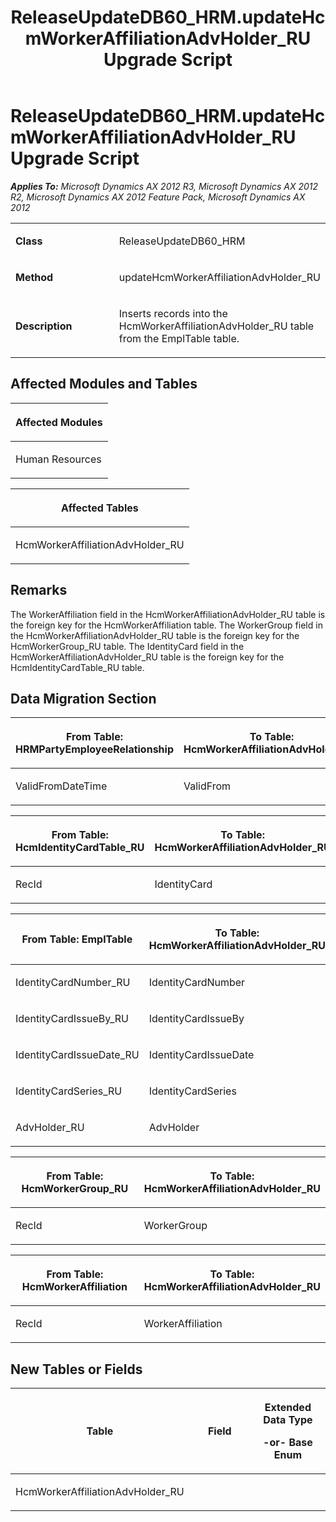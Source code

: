 ﻿---
title: ReleaseUpdateDB60_HRM.updateHcmWorkerAffiliationAdvHolder_RU Upgrade Script
TOCTitle: ReleaseUpdateDB60_HRM.updateHcmWorkerAffiliationAdvHolder_RU Upgrade Script
ms:assetid: cffa06b8-4066-826a-1b07-9a089fc20149
ms:mtpsurl: https://msdn.microsoft.com/en-us/library/JJ686916(v=AX.60)
ms:contentKeyID: 49711366
ms.date: 05/18/2015
mtps_version: v=AX.60
---

# ReleaseUpdateDB60\_HRM.updateHcmWorkerAffiliationAdvHolder\_RU Upgrade Script 


_**Applies To:** Microsoft Dynamics AX 2012 R3, Microsoft Dynamics AX 2012 R2, Microsoft Dynamics AX 2012 Feature Pack, Microsoft Dynamics AX 2012_

<table>
<colgroup>
<col style="width: 50%" />
<col style="width: 50%" />
</colgroup>
<tbody>
<tr class="odd">
<td><p><strong>Class</strong></p></td>
<td><p>ReleaseUpdateDB60_HRM</p></td>
</tr>
<tr class="even">
<td><p><strong>Method</strong></p></td>
<td><p>updateHcmWorkerAffiliationAdvHolder_RU</p></td>
</tr>
<tr class="odd">
<td><p><strong>Description</strong></p></td>
<td><p>Inserts records into the HcmWorkerAffiliationAdvHolder_RU table from the EmplTable table.</p></td>
</tr>
</tbody>
</table>


## Affected Modules and Tables

<table>
<colgroup>
<col style="width: 100%" />
</colgroup>
<thead>
<tr class="header">
<th><p>Affected Modules</p></th>
</tr>
</thead>
<tbody>
<tr class="odd">
<td><p>Human Resources</p></td>
</tr>
</tbody>
</table>


<table>
<colgroup>
<col style="width: 100%" />
</colgroup>
<thead>
<tr class="header">
<th><p>Affected Tables</p></th>
</tr>
</thead>
<tbody>
<tr class="odd">
<td><p>HcmWorkerAffiliationAdvHolder_RU</p></td>
</tr>
</tbody>
</table>


## Remarks

The WorkerAffiliation field in the HcmWorkerAffiliationAdvHolder\_RU table is the foreign key for the HcmWorkerAffiliation table. The WorkerGroup field in the HcmWorkerAffiliationAdvHolder\_RU table is the foreign key for the HcmWorkerGroup\_RU table. The IdentityCard field in the HcmWorkerAffiliationAdvHolder\_RU table is the foreign key for the HcmIdentityCardTable\_RU table.

## Data Migration Section

<table>
<colgroup>
<col style="width: 50%" />
<col style="width: 50%" />
</colgroup>
<thead>
<tr class="header">
<th><p>From Table: HRMPartyEmployeeRelationship</p></th>
<th><p>To Table: HcmWorkerAffiliationAdvHolder_RU</p></th>
</tr>
</thead>
<tbody>
<tr class="odd">
<td><p>ValidFromDateTime</p></td>
<td><p>ValidFrom</p></td>
</tr>
</tbody>
</table>


<table>
<colgroup>
<col style="width: 50%" />
<col style="width: 50%" />
</colgroup>
<thead>
<tr class="header">
<th><p>From Table: HcmIdentityCardTable_RU</p></th>
<th><p>To Table: HcmWorkerAffiliationAdvHolder_RU</p></th>
</tr>
</thead>
<tbody>
<tr class="odd">
<td><p>RecId</p></td>
<td><p>IdentityCard</p></td>
</tr>
</tbody>
</table>


<table>
<colgroup>
<col style="width: 50%" />
<col style="width: 50%" />
</colgroup>
<thead>
<tr class="header">
<th><p>From Table: EmplTable</p></th>
<th><p>To Table: HcmWorkerAffiliationAdvHolder_RU</p></th>
</tr>
</thead>
<tbody>
<tr class="odd">
<td><p>IdentityCardNumber_RU</p></td>
<td><p>IdentityCardNumber</p></td>
</tr>
<tr class="even">
<td><p>IdentityCardIssueBy_RU</p></td>
<td><p>IdentityCardIssueBy</p></td>
</tr>
<tr class="odd">
<td><p>IdentityCardIssueDate_RU</p></td>
<td><p>IdentityCardIssueDate</p></td>
</tr>
<tr class="even">
<td><p>IdentityCardSeries_RU</p></td>
<td><p>IdentityCardSeries</p></td>
</tr>
<tr class="odd">
<td><p>AdvHolder_RU</p></td>
<td><p>AdvHolder</p></td>
</tr>
</tbody>
</table>


<table>
<colgroup>
<col style="width: 50%" />
<col style="width: 50%" />
</colgroup>
<thead>
<tr class="header">
<th><p>From Table: HcmWorkerGroup_RU</p></th>
<th><p>To Table: HcmWorkerAffiliationAdvHolder_RU</p></th>
</tr>
</thead>
<tbody>
<tr class="odd">
<td><p>RecId</p></td>
<td><p>WorkerGroup</p></td>
</tr>
</tbody>
</table>


<table>
<colgroup>
<col style="width: 50%" />
<col style="width: 50%" />
</colgroup>
<thead>
<tr class="header">
<th><p>From Table: HcmWorkerAffiliation</p></th>
<th><p>To Table: HcmWorkerAffiliationAdvHolder_RU</p></th>
</tr>
</thead>
<tbody>
<tr class="odd">
<td><p>RecId</p></td>
<td><p>WorkerAffiliation</p></td>
</tr>
</tbody>
</table>


## New Tables or Fields

<table>
<colgroup>
<col style="width: 33%" />
<col style="width: 33%" />
<col style="width: 33%" />
</colgroup>
<thead>
<tr class="header">
<th><p>Table</p></th>
<th><p>Field</p></th>
<th><p>Extended Data Type</p>
<p>-or- Base Enum</p></th>
</tr>
</thead>
<tbody>
<tr class="odd">
<td><p>HcmWorkerAffiliationAdvHolder_RU</p></td>
<td><p></p></td>
<td><p></p></td>
</tr>
</tbody>
</table>

  



